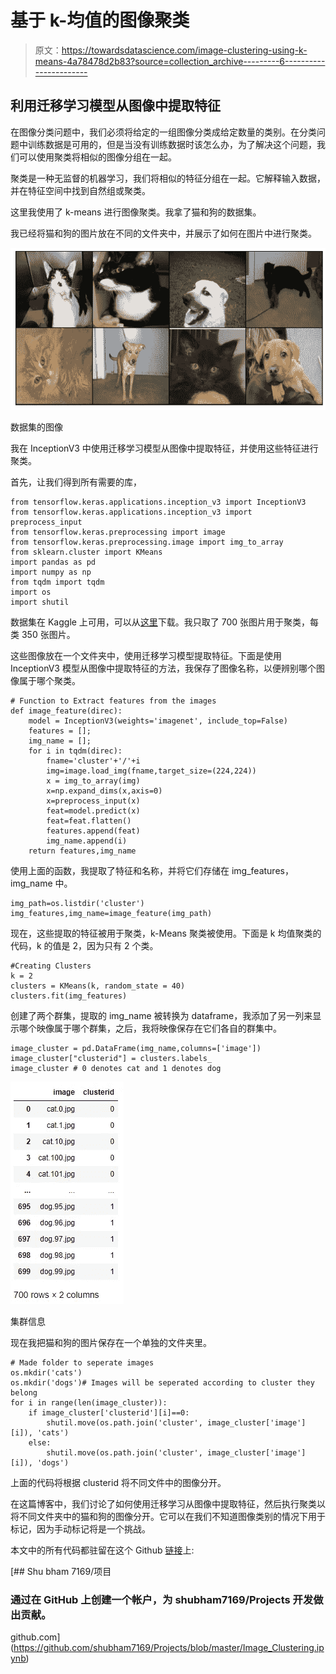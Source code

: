 # 基于 k-均值的图像聚类

> 原文：<https://towardsdatascience.com/image-clustering-using-k-means-4a78478d2b83?source=collection_archive---------6----------------------->

## 利用迁移学习模型从图像中提取特征

在图像分类问题中，我们必须将给定的一组图像分类成给定数量的类别。在分类问题中训练数据是可用的，但是当没有训练数据时该怎么办，为了解决这个问题，我们可以使用聚类将相似的图像分组在一起。

聚类是一种无监督的机器学习，我们将相似的特征分组在一起。它解释输入数据，并在特征空间中找到自然组或聚类。

这里我使用了 k-means 进行图像聚类。我拿了猫和狗的数据集。

我已经将猫和狗的图片放在不同的文件夹中，并展示了如何在图片中进行聚类。

![](img/fe032cf23944c1bd6da83261f27735e8.png)

数据集的图像

我在 InceptionV3 中使用迁移学习模型从图像中提取特征，并使用这些特征进行聚类。

首先，让我们得到所有需要的库，

```
from tensorflow.keras.applications.inception_v3 import InceptionV3
from tensorflow.keras.applications.inception_v3 import preprocess_input
from tensorflow.keras.preprocessing import image
from tensorflow.keras.preprocessing.image import img_to_array
from sklearn.cluster import KMeans
import pandas as pd
import numpy as np
from tqdm import tqdm
import os
import shutil
```

数据集在 Kaggle 上可用，可以从[这里](https://www.kaggle.com/biaiscience/dogs-vs-cats)下载。我只取了 700 张图片用于聚类，每类 350 张图片。

这些图像放在一个文件夹中，使用迁移学习模型提取特征。下面是使用 InceptionV3 模型从图像中提取特征的方法，我保存了图像名称，以便辨别哪个图像属于哪个聚类。

```
# Function to Extract features from the images
def image_feature(direc):
    model = InceptionV3(weights='imagenet', include_top=False)
    features = [];
    img_name = [];
    for i in tqdm(direc):
        fname='cluster'+'/'+i
        img=image.load_img(fname,target_size=(224,224))
        x = img_to_array(img)
        x=np.expand_dims(x,axis=0)
        x=preprocess_input(x)
        feat=model.predict(x)
        feat=feat.flatten()
        features.append(feat)
        img_name.append(i)
    return features,img_name
```

使用上面的函数，我提取了特征和名称，并将它们存储在 img_features，img_name 中。

```
img_path=os.listdir('cluster')
img_features,img_name=image_feature(img_path)
```

现在，这些提取的特征被用于聚类，k-Means 聚类被使用。下面是 k 均值聚类的代码，k 的值是 2，因为只有 2 个类。

```
#Creating Clusters
k = 2
clusters = KMeans(k, random_state = 40)
clusters.fit(img_features)
```

创建了两个群集，提取的 img_name 被转换为 dataframe，我添加了另一列来显示哪个映像属于哪个群集，之后，我将映像保存在它们各自的群集中。

```
image_cluster = pd.DataFrame(img_name,columns=['image'])
image_cluster["clusterid"] = clusters.labels_
image_cluster # 0 denotes cat and 1 denotes dog
```

![](img/2ceda04d08d058ebf933d223fe815359.png)

集群信息

现在我把猫和狗的图片保存在一个单独的文件夹里。

```
# Made folder to seperate images
os.mkdir('cats')
os.mkdir('dogs')# Images will be seperated according to cluster they belong
for i in range(len(image_cluster)):
    if image_cluster['clusterid'][i]==0:
        shutil.move(os.path.join('cluster', image_cluster['image']               [i]), 'cats')
    else:
        shutil.move(os.path.join('cluster', image_cluster['image'][i]), 'dogs')
```

上面的代码将根据 clusterid 将不同文件中的图像分开。

在这篇博客中，我们讨论了如何使用迁移学习从图像中提取特征，然后执行聚类以将不同文件夹中的猫和狗的图像分开。它可以在我们不知道图像类别的情况下用于标记，因为手动标记将是一个挑战。

本文中的所有代码都驻留在这个 Github [链接](https://github.com/shubham7169/Projects/blob/master/Image_Clustering.ipynb)上:

[](https://github.com/shubham7169/Projects/blob/master/Image_Clustering.ipynb) [## Shu bham 7169/项目

### 通过在 GitHub 上创建一个帐户，为 shubham7169/Projects 开发做出贡献。

github.com](https://github.com/shubham7169/Projects/blob/master/Image_Clustering.ipynb)
